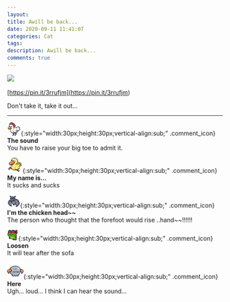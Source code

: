 ```yaml
---
layout: 
title: Awill be back...
date: 2020-09-11 11:41:07
categories: Cat
tags: 
description: Awill be back...
comments: true
---
```


![](https://blog.kakaocdn.net/dn/cBZtG3/btqHR7CDa5M/GAtpK3ps3UKDGtz6m6xI3K/img.gif)

[https://pin.it/3rrufjm](<https://pin.it/3rrufjm>)

Don't take it, take it out...

* * *

![comment](/assets/character/chicken.png){:style="width:30px;height:30px;vertical-align:sub;" .comment_icon} **The sound**  
You have to raise your big toe to admit it.   
  
![comment](/assets/character/duck.png){:style="width:30px;height:30px;vertical-align:sub;" .comment_icon} **My name is...**  
It sucks and sucks   
  
![comment](/assets/character/bat.png){:style="width:30px;height:30px;vertical-align:sub;" .comment_icon} **I'm the chicken head~~**  
The person who thought that the forefoot would rise ..hand~~!!!!!!   
  
![comment](/assets/character/frog.png){:style="width:30px;height:30px;vertical-align:sub;" .comment_icon} **Loosen**  
It will tear after the sofa   
  
![comment](/assets/character/skull.png){:style="width:30px;height:30px;vertical-align:sub;" .comment_icon} **Here**  
Ugh... loud... I think I can hear the sound...   
  

